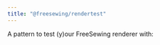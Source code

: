 ```yaml
---
title: "@freesewing/rendertest"
---
```


A pattern to test (y)our FreeSewing renderer with:

<Example pattern="rendertest" part="test" design={false} />